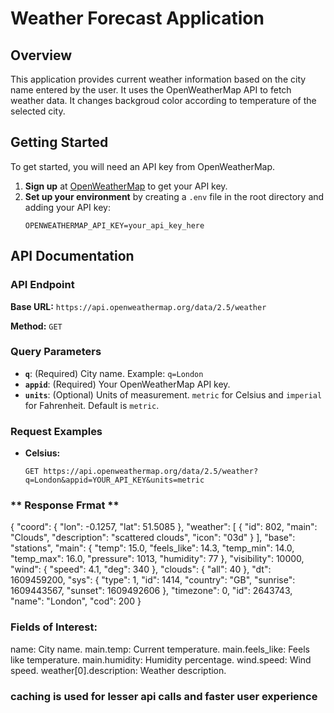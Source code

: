 # Weather Forecast Application

## Overview

This application provides current weather information based on the city name entered by the user. It uses the OpenWeatherMap API to fetch weather data.
It changes backgroud color according to temperature of the selected city.

## Getting Started

To get started, you will need an API key from OpenWeatherMap. 

1. **Sign up** at [OpenWeatherMap](https://home.openweathermap.org/users/sign_up) to get your API key.
2. **Set up your environment** by creating a `.env` file in the root directory and adding your API key:
    ```
    OPENWEATHERMAP_API_KEY=your_api_key_here
    ```

## API Documentation

### **API Endpoint**

**Base URL:** `https://api.openweathermap.org/data/2.5/weather`

**Method:** `GET`

### **Query Parameters**

- **`q`**: (Required) City name. Example: `q=London`
- **`appid`**: (Required) Your OpenWeatherMap API key.
- **`units`**: (Optional) Units of measurement. `metric` for Celsius and `imperial` for Fahrenheit. Default is `metric`.

### **Request Examples**

- **Celsius:**
  ```http
  GET https://api.openweathermap.org/data/2.5/weather?q=London&appid=YOUR_API_KEY&units=metric
### ** Response Frmat **
{
  "coord": {
    "lon": -0.1257,
    "lat": 51.5085
  },
  "weather": [
    {
      "id": 802,
      "main": "Clouds",
      "description": "scattered clouds",
      "icon": "03d"
    }
  ],
  "base": "stations",
  "main": {
    "temp": 15.0,
    "feels_like": 14.3,
    "temp_min": 14.0,
    "temp_max": 16.0,
    "pressure": 1013,
    "humidity": 77
  },
  "visibility": 10000,
  "wind": {
    "speed": 4.1,
    "deg": 340
  },
  "clouds": {
    "all": 40
  },
  "dt": 1609459200,
  "sys": {
    "type": 1,
    "id": 1414,
    "country": "GB",
    "sunrise": 1609443567,
    "sunset": 1609492606
  },
  "timezone": 0,
  "id": 2643743,
  "name": "London",
  "cod": 200
}
### **Fields of Interest:**

name: City name.
main.temp: Current temperature.
main.feels_like: Feels like temperature.
main.humidity: Humidity percentage.
wind.speed: Wind speed.
weather[0].description: Weather description.

### caching is used for lesser api calls and faster user experience


